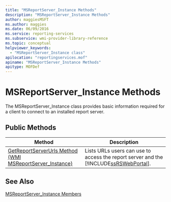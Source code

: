 ```yaml
---
title: "MSReportServer_Instance Methods"
description: "MSReportServer_Instance Methods"
author: maggiesMSFT
ms.author: maggies
ms.date: 06/09/2016
ms.service: reporting-services
ms.subservice: wmi-provider-library-reference
ms.topic: conceptual
helpviewer_keywords:
  - "MSReportServer_Instance class"
apilocation: "reportingservices.mof"
apiname: "MSReportServer_Instance Methods"
apitype: MOFDef
---
```

# MSReportServer_Instance Methods
  The MSReportServer_Instance class provides basic information required for a client to connect to an installed report server.  
  
## Public Methods  
  
|Method|Description|  
|-|-|  
|[GetReportServerUrls Method &#40;WMI MSReportServer_Instance&#41;](../../reporting-services/wmi-provider-library-reference/msreportserver-instance-methods-getreportserverurls.md)|Lists URLs users can use to access the report server and the [!INCLUDE[ssRSWebPortal](../../includes/ssrswebportal.md)].|  
  
## See Also  
 [MSReportServer_Instance Members](../../reporting-services/wmi-provider-library-reference/msreportserver-instance-members.md)  
  
  
